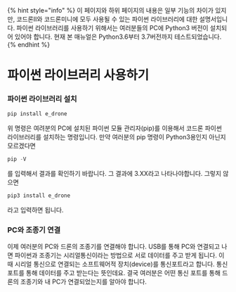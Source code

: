 

{% hint style="info" %}
이 페이지와 하위 페이지의 내용은 일부 기능의 차이가 있지만, 코드론II와 코드론미니에 모두 사용될 수 있는 파이썬 라이브러리에 대한 설명서입니다. 파이썬 라이브러리를 사용하기 위해서는 여러분들의 PC에 Python3 버전이 설치되어 있어야 합니다. 현재 본 매뉴얼은 Python3.6부터 3.7버전까지 테스트되었습니다.
{% endhint %}

# 파이썬 라이브러리 사용하기

### 파이썬 라이브러리 설치

```python
pip install e_drone
```

위 명령은 여려분의 PC에 설치된 파이썬 모듈 관리자(pip)를 이용해서 코드론 파이썬 라이브러리를 설치하는 명령입니다. 만약 여러분의 pip 명령이 Python3용인지 아닌지 모르겠다면

```python
pip -V
```

를 입력해서 결과를 확인하기 바랍니다. 그 결과에 3.XX라고 나타나야합니다. 그렇지 않으면 

```python
pip3 install e_drone
```

라고 입력하면 됩니다.

### PC와 조종기 연결

이제 여러분의 PC와 드론의 조종기를 연결해야 합니다. USB를 통해 PC와 연결되고 나면 파이썬과 조종기는 시리얼통신이라는 방법으로 서로 데이터를 주고 받게 됩니다. 이때 시리얼 통신으로 연결되는 소프트웨어적 장치(device)를 통신포트라고 합니다. 통신포트를 통해 데이터를 주고 받는다는 뜻인데요. 결국 여러분은 어떤 통신 포트를 통해 드론의 조종기와 내 PC가 연결되었는지를 알아야 합니다.